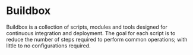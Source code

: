 # Buildbox

Buildbox is a collection of scripts, modules and tools designed for continuous integration and deployment. The goal for each script is to reduce the number of steps required to perform common operations; with little to no configurations required.



